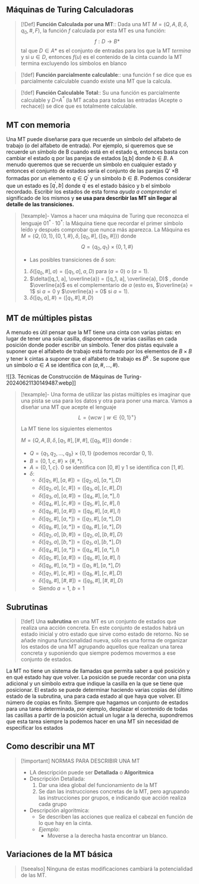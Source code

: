 
## Máquinas de Turing Calculadoras

>[!Def] 
>**Función Calculada por una MT**:: Dada una MT $M = (Q, A, B, \delta, q_0, \#, F)$, la función $f$ calculada por esta MT es una función: $$f:D \rightarrow B*$$ tal que $D \in A*$ es el conjunto de entradas para los que la MT *termina* y si $u \in D$, entonces $f(u)$ es el contenido de la cinta cuando la MT termina excluyendo los símbolos en blanco

>[!def]
>**Función parcialmente calculable**:: una función f se dice que es parcialmente calculable cuando existe una MT que la calcula.

>[!def]
>**Función Calculable Total**:: Su una función es parcialmente calculable y *D=A$^*$* (la MT acaba para todas las entradas (Acepte o rechace)) se dice que es totalmente calculable.

## MT con memoria

Una MT puede diseñarse para que recuerde un símbolo del alfabeto de trabajo (o del alfabeto de entrada). Por ejemplo, si queremos que se recuerde un símbolo de B cuando está en el estado q, entonces basta con cambiar el estado q por las parejas de estados \[q,b\] donde $b \in B$. A menudo queremos que se recuerde un símbolo en cualquier estado y entonces el conjunto de estados sería el conjunto de las parejas Q′ ×B formadas por un elemento $q \in  Q^′$ y un símbolo $b \in B$. Podemos considerar que un estado es $[q^′ ,b]$ donde $q^′$ es el estado básico y b el símbolo recordado. Escribir los estados de esta forma *ayuda a comprender* el significado de los mismos y **se usa para describir las MT sin llegar al detalle de las transiciones.**

>[!example]-
>Vamos a hacer una máquina de Turing que reconozca el lenguaje  $01^* \cdot 10^*$: la Máquina tiene que recordar el primer símbolo leído y después comprobar que nunca más aparezca.
La Máquina es $M = (Q, \{0,1\}, \{0,1,\#\}, \delta, [q_0, \#], \{[q_1, \#]\})$ donde $$ Q = \{ q_0, q_1 \} \times \{0, 1, \# \}$$
>
>- Las posibles transiciones de $\delta$ son:
>
>1. $\delta([q_0, \#], a) = ([q_1, a], a, D)$ para  $(a = 0 ) \text{ o } ( a = 1 )$.
>2. $\delta([q_1, a], \overline{a}) = ([q_1, a], \overline{a}, D)$ , donde  $\overline{a}$ es el complementario de  $a$ (esto es, $\overline{a} = 1$ si $a = 0$ y  $\overline{a} = 0$ si $a = 1$).
>3. $\delta([q_1, a], \#) = ([q_1, \#], \#, D)$

## MT de múltiples pistas
A menudo es útil pensar que la MT tiene una cinta con varias pistas: en lugar de tener una sola casilla, disponemos de varias casillas en cada posición donde poder escribir un símbolo. Tener dos pistas equivale a suponer que el alfabeto de trabajo está formado por los elementos de $B\times B$ y tener k cintas a suponer que el alfabeto de trabajo es $B^k$ . Se supone que un símbolo $a \in A$ se identifica con $(a,\#,\dots,\#)$.

![[3. Técnicas de Construcción de Máquinas de Turing-20240621130149487.webp]]

>[!example]-
>Una forma de utilizar las pistas múltiples es imaginar que una pista se usa para los datos y otra para poner una marca. Vamos a diseñar una MT que acepte el lenguaje 
$$ L = \{wcw \mid w \in \{0,1\}^+\} $$
>
>La MT tiene los siguientes elementos
>
>$M = (Q, A, B, \delta, [q_1, \#], [\#, \#], \{[q_9, \#]\})$ donde :
>- $Q = \{q_1, q_2, \ldots, q_9\} \times \{0,1\}$ (podemos recordar 0, 1).
>- $B = \{0, 1, c, \#\} \times \{\#, *\}$.
>- $A = \{0, 1, c\}$. 0 se identifica con $[0, \#]$ y 1 se identifica con $[1, \#]$.
>- $\delta$:
>	- $\delta([q_1, \#], [a, \#]) = ([q_2, a], [a, *], D)$
>	- $\delta([q_2, a], [c, \#]) = ([q_3, a], [c, \#], D)$
>	- $\delta([q_3, a], [a, \#]) = ([q_4, \#], [a, *], I)$
>	- $\delta([q_4, \#], [c, \#]) = ([q_5, \#], [c, \#], I)$
>	- $\delta([q_6, \#], [a, \#]) = ([q_6, \#], [a, \#], I)$
>	- $\delta([q_5, \#], [a, *]) = ([q_7, \#], [a, *], D)$
>	- $\delta([q_8, \#], [a, *]) = ([q_8, \#], [a, *], D)$
>	- $\delta([q_2, a], [b, \#]) = ([q_2, a], [b, \#], D)$
>	- $\delta([q_3, a], [b, *]) = ([q_3, a], [b, *], D)$
>	- $\delta([q_4, \#], [a, *]) = ([q_4, \#], [a, *], I)$
>	- $\delta([q_5, \#], [a, \#]) = ([q_6, \#], [a, \#], I)$
>	- $\delta([q_6, \#], [a, *]) = ([q_1, \#], [a, *], D)$
>	- $\delta([q_7, \#], [c, \#]) = ([q_8, \#], [c, \#], D)$
>	- $\delta([q_8, \#], [\#, \#]) = ([q_9, \#], [\#, \#], D)$
>	- Siendo $a=1,\ b=1$

## Subrutinas

>[!def]
>Una **subrutina** en una MT es un conjunto de estados que realiza una acción concreta. En este conjunto de estados habrá un estado inicial y otro estado que sirve como estado de retorno. No se añade ninguna funcionalidad nueva, sólo es una forma de organizar los estados de una MT agrupando aquellos que realizan una tarea concreta y suponiendo que siempre podemos movermos a ese conjunto de estados.

 La MT no tiene un sistema de llamadas que permita saber a qué posición y en qué estado hay que volver. La posición se puede recordar con una pista adicional y un símbolo extra que indique la casilla en la que se tiene que posicionar. El estado se puede determinar haciendo varias copias del último estado de la subrutina, una para cada estado al que haya que volver. El número de copias es finito. Siempre que hagamos un conjunto de estados para una tarea determinada, por ejemplo, desplazar el contenido de todas las casillas a partir de la posición actual un lugar a la derecha, supondremos que esta tarea siempre la podemos hacer en una MT sin necesidad de especificar los estados

## Como describir una MT

>[!important] NORMAS PARA DESCRIBIR UNA MT
>-  LA descripción puede ser **Detallada** o **Algoritmica**
>- Descripción Detallada:
>	1. Dar una idea global del funcionamiento de la MT
>	2. Se dan las instrucciones concretas de la MT, pero agrupando las instrucciones por grupos, e indicando que acción realiza cada grupo
>- Descripción algoritmica:
>	- Se describen las acciones que realiza el cabezal en función de lo que hay en la cinta. 
>	- *Ejemplo*:
>		- Moverse a la derecha hasta encontrar un blanco.

## Variaciones de la MT básica

>[!seealso] 
>Ninguna de estas modificaciones cambiará la potencialidad de las MT.
